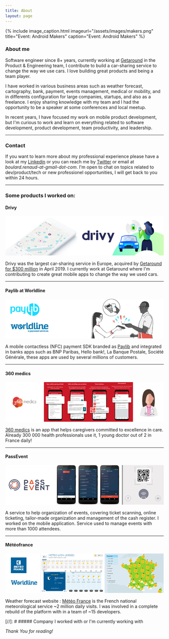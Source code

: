 ```yaml
---
title: About
layout: page
---
```


{% include image_caption.html imageurl="/assets/images/makers.png" title="Event: Android Makers" caption="Event: Android Makers" %}

### About me

Software engineer since 8+ years, currently working at [Getaround](https://uk.getaround.com/) in the Product & Engineering team, I contribute to build a car-sharing service to change the way we use cars. I love building great products and being a team player. 

I have worked in various business areas such as weather forecast, cartography, bank, payment, events management, medical or mobility, and in differents configuration for large companies, startups, and also as a freelance. I enjoy sharing knowledge with my team and I had the opportunity to be a speaker at some conferences and local meetup.

In recent years, I have focused my work on mobile product development, but I'm curious to work and learn on everything related to software development, product development, team productivity, and leadership.

-------------
### Contact

If you want to learn more about my professional experience please have a look at my [Linkedin](https://www.linkedin.com/in/rboulard/) or you can reach me by [Twitter](https://twitter.com/_renaudb) or email at *boulard.renaud-at-gmail-dot-com*. I'm open to chat on topics related to dev/product/tech or new professionel opportunities, I will get back to you within 24 hours.

-------------
### Some products I worked on:

#### Drivy 
![image-title-here](/assets/images/drivy.png)

Drivy was the largest car-sharing service in Europe, acquired by [Getaround for $300 million](https://techcrunch.com/2019/04/24/getaround-acquires-european-car-rental-platform-drivy-for-300-million/) in April 2019. I currently work at Getaround where I'm contributing to create great mobile apps to change the way we used cars.

-------------

#### Paylib at Worldline
![image-title-here](/assets/images/paylib.png)

A mobile contactless (NFC) payment SDK branded as [Paylib](https://www.paylib.fr/paiement-sans-contact/) and integrated in banks apps such as BNP Paribas, Hello bank!, La Banque Postale, Société Générale, these apps are used by several millions of customers.

-------------

#### 360 medics 
![image-title-here](/assets/images/360.png)

[360 medics](https://360medics.com/) is an app that helps caregivers committed to excellence in care.
Already 300 000 health professionals use it, 1 young doctor out of 2 in France daily!

-------------

#### PassEvent
![image-title-here](/assets/images/passevent.png)

A service to help organization of events, covering ticket scanning, online ticketing, tailor-made organization and management of the cash register. I worked on the mobile application. Service used to manage events with more than 1000 attendees.

-------------

#### Météofrance
![image-title-here](/assets/images/meteo.png)

Weather forecast website : [Météo France](http://www.meteofrance.com/) is the French national meteorological service ~2 million daily visits. I was involved in a complete rebuild of the platform with in a team of ~15 developers.


[//]: # ##### Company I worked with or I'm currently working with

*Thank You for reading!*
